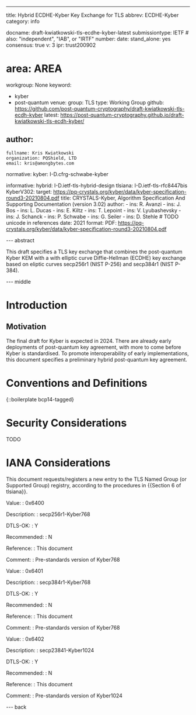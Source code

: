 ---
title: Hybrid ECDHE-Kyber Key Exchange for TLS
abbrev: ECDHE-Kyber
category: info

docname: draft-kwiatkowski-tls-ecdhe-kyber-latest
submissiontype: IETF  # also: "independent", "IAB", or "IRTF"
number:
date:
stand_alone: yes
consensus: true
v: 3
ipr: trust200902
# area: AREA
workgroup: None
keyword:
 - kyber
 - post-quantum
venue:
  group: TLS
  type: Working Group
  github: https://github.com/post-quantum-cryptography/draft-kwiatkowski-tls-ecdh-kyber
  latest: https://post-quantum-cryptography.github.io/draft-kwiatkowski-tls-ecdh-kyber/

author:
 -
    fullname: Kris Kwiatkowski
    organization: PQShield, LTD
    email: kris@amongbytes.com

normative:
  kyber: I-D.cfrg-schwabe-kyber

informative:
  hybrid: I-D.ietf-tls-hybrid-design
  tlsiana: I-D.ietf-tls-rfc8447bis
  KyberV302:
    target: https://pq-crystals.org/kyber/data/kyber-specification-round3-20210804.pdf
    title: CRYSTALS-Kyber, Algorithm Specification And Supporting Documentation (version 3.02)
    author:
      -
        ins: R. Avanzi
      -
        ins: J. Bos
      -
        ins: L. Ducas
      -
        ins: E. Kiltz
      -
        ins: T. Lepoint
      -
        ins: V. Lyubashevsky
      -
        ins: J. Schanck
      -
        ins: P. Schwabe
      -
        ins: G. Seiler
      -
        ins: D. Stehle # TODO unicode in references
    date: 2021
    format:
      PDF: https://pq-crystals.org/kyber/data/kyber-specification-round3-20210804.pdf


--- abstract

This draft specifies a TLS key exchange that combines the post-quantum Kyber KEM with a with
elliptic curve Diffie-Hellman (ECDHE) key exchange based on eliptic curves secp256r1 (NIST P-256) and secp384r1 (NIST P-384).

--- middle

# Introduction

## Motivation

The final draft for Kyber is expected in 2024.
There are already early deployments of post-quantum key agreement,
    with more to come before Kyber is standardised.
To promote interoperability of early implementations,
    this document specifies a preliminary hybrid post-quantum key agreement.


# Conventions and Definitions

{::boilerplate bcp14-tagged}


# Security Considerations

TODO


# IANA Considerations

This document requests/registers a new entry to the TLS Named Group
 (or Supported Group) registry, according to the procedures in
 {{Section 6 of tlsiana}}.

 Value:
 : 0x6400

 Description:
 : secp256r1-Kyber768

 DTLS-OK:
 : Y

 Recommended:
 : N

 Reference:
 : This document

 Comment:
 : Pre-standards version of Kyber768


 Value:
 : 0x6401

 Description:
 : secp384r1-Kyber768

 DTLS-OK:
 : Y

 Recommended:
 : N

 Reference:
 : This document

 Comment:
 : Pre-standards version of Kyber768

 Value:
 : 0x6402

 Description:
 : secp23841-Kyber1024

 DTLS-OK:
 : Y

 Recommended:
 : N

 Reference:
 : This document

 Comment:
 : Pre-standards version of Kyber1024




--- back
